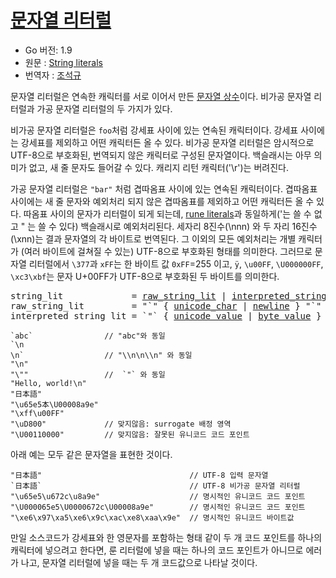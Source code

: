 # [문자열 리터럴](#string-literals)

 * Go 버전: 1.9
 * 원문 : [String literals](https://golang.org/ref/spec#String_literals)
 * 번역자 : [조석규](@ezaurum)

문자열 리터럴은 연속한 캐릭터를 서로 이어서 만든 [문자열 상수](/Constants/)이다. 비가공 문자열 리터럴과 가공 문자열 리터럴의 두 가지가 있다.

비가공 문자열 리터럴은 `foo`처럼 강세표 사이에 있는 연속된 캐릭터이다. 강세표 사이에는 강세표를 제외하고 어떤 캐릭터든 올 수 있다. 비가공 문자열 리터럴은 암시적으로 UTF-8으로 부호화된, 번역되지 않은 캐릭터로 구성된 문자열이다. 백슬래시는 아무 의미가 없고, 새 줄 문자도 들어갈 수 있다. 캐리지 리턴 캐릭터('\r')는 버려진다.

가공 문자열 리터럴은 `"bar"` 처럼 겹따옴표 사이에 있는 연속된 캐릭터이다. 겹따옴표 사이에는 새 줄 문자와 예외처리 되지 않은 겹따옴표를 제외하고 어떤 캐릭터든 올 수 있다. 따옴표 사이의 문자가 리터럴이 되게 되는데, [rune literals](/Lexical%20elements/rune_literals.html)과 동일하게(\'는 쓸 수 없고 \" 는 쓸 수 있다) 백슬래시로 예외처리된다. 세자리 8진수(\nnn) 와 두 자리 16진수(\xnn)는 결과 문자열의 각 바이트로 번역된다. 그 이외의 모든 예외처리는 개별 캐릭터가 (여러 바이트에 걸쳐질 수 있는) UTF-8으로 부호화된 형태를 의미한다. 그러므로 문자열 리터럴에서 `\377`과 `xFF`는 한 바이트 값 `0xFF`=255 이고, `ÿ`, `\u00FF`, `\U000000FF`, `\xc3\xbf`는 문자 U+00FF가 UTF-8으로 부호화된 두 바이트를 의미한다.

<pre>
<a id="string_lit">string_lit</a>             = <a href="#raw_string_lit">raw_string_lit</a> | <a href="#interpreted_string_lit">interpreted_string_lit</a> .
<a id="raw_string_lit">raw_string_lit</a>         = "`" { <a href="/Source%20code%20representation/characters.html#unicode_char">unicode_char</a> | <a href="/Source%20code%20representation/characters.html#newline">newline</a> } "`" .
<a id="interpreted_string_lit">interpreted_string_lit</a> = `"` { <a href="/Lexical%20elements/rune_literals.html#unicode_value">unicode_value</a> | <a href="/Lexical%20elements/rune_literals.html#byte_value">byte_value</a> } `"` .
</pre>

```
`abc`                // "abc"와 동일
`\n
\n`                  // "\\n\n\\n" 와 동일
"\n"
"\""                 //  `"` 와 동일
"Hello, world!\n"
"日本語"
"\u65e5本\U00008a9e"
"\xff\u00FF"
"\uD800"             // 맞지않음: surrogate 배정 영역
"\U00110000"         // 맞지않음: 잘못된 유니코드 코드 포인트
```

아래 예는 모두 같은 문자열을 표현한 것이다.

```
"日本語"                                 // UTF-8 입력 문자열
`日本語`                                 // UTF-8 비가공 문자열 리터럴
"\u65e5\u672c\u8a9e"                    // 명시적인 유니코드 코드 포인트
"\U000065e5\U0000672c\U00008a9e"        // 명시적인 유니코드 코드 포인트
"\xe6\x97\xa5\xe6\x9c\xac\xe8\xaa\x9e"  // 명시적인 유니코드 바이트값
```

만일 소스코드가 강세표와 한 영문자를 포함하는 형태 같이 두 개 코드 포인트를 하나의 캐릭터에 넣으려고 한다면, 룬 리터럴에 넣을 때는 하나의 코드 포인트가 아니므로 에러가 나고, 문자열 리터럴에 넣을 때는 두 개 코드값으로 나타날 것이다.
